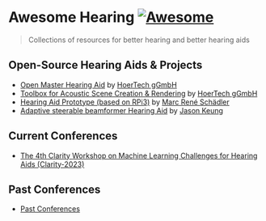 <!-- lint ignore awesome-git-repo-age -->

# Awesome Hearing [![Awesome](https://cdn.rawgit.com/sindresorhus/awesome/d7305f38d29fed78fa85652e3a63e154dd8e8829/media/badge.svg)](https://github.com/sindresorhus/awesome)

<!-- Uncomment the awesome badge when the repository is added to awesome main list.
[![Awesome](https://awesome.re/badge-flat.svg)](https://awesome.re)
-->

> Collections of resources for better hearing and better hearing aids

## Open-Source Hearing Aids & Projects

- [Open Master Hearing Aid](https://github.com/HoerTech-gGmbH/openMHA) by [HoerTech gGmbH](http://www.hoertech.de/)
- [Toolbox for Acoustic Scene Creation & Rendering](https://github.com/HoerTech-gGmbH/tascar) by [HoerTech gGmbH](http://www.hoertech.de/)
- [Hearing Aid Prototype (based on RPi3)](https://github.com/m-r-s/hearingaid-prototype) by [Marc René Schädler](https://vibrosonic.de)
- [Adaptive steerable beamformer Hearing Aid](https://github.com/Jk4818/openMHA-HA-System) by [Jason Keung](http://jkeung.tech/)

## Current Conferences

- [The 4th Clarity Workshop on Machine Learning Challenges for Hearing Aids (Clarity-2023)](https://claritychallenge.org/clarity2023-workshop/)

## Past Conferences

- [Past Conferences](ARCHIVE.md#Conferences)
